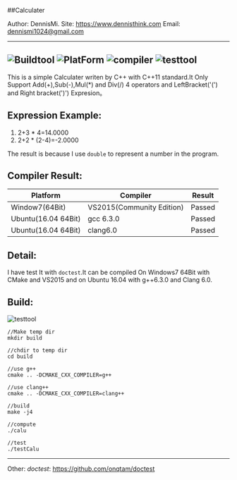 ##Calculater

Author: DennisMi. 
Site: https://www.dennisthink.com 
Email: dennismi1024@gmail.com

---
![Buildtool](https://img.shields.io/badge/buildtool-CMake-green.svg) ![PlatForm](https://img.shields.io/badge/platform-Windows%20%20Linux-brightgreen.svg) ![compiler](https://img.shields.io/badge/compiler-gcc_clang_VS-brightgreen.svg) ![testtool](https://img.shields.io/badge/test-doctest-brightgreen.svg)
---
This is a simple Calculater writen by C++ with C++11 standard.It Only Support Add(+),Sub(-),Mul(*) and Div(/) 4 operators and LeftBracket('(') and Right bracket(')') Expresion。


Expression Example:
---
1. 2+3 * 4=14.0000
2. 2+2 * (2-4)=-2.0000


The result is because I use `double` to represent a number in the program.

Compiler Result:
----
|Platform|Compiler|Result|
|--------|--------|------|
|Window7(64Bit)|VS2015(Community Edition)|Passed|
|Ubuntu(16.04  64Bit)|gcc 6.3.0 |Passed|
|Ubuntu(16.04  64Bit)|clang6.0 |Passed|

Detail:
---
I have test It with `doctest`.It can be compiled On Windows7 64Bit with CMake and VS2015 and on Ubuntu 16.04 with g++6.3.0 and Clang 6.0.

Build:
-----
![testtool](https://img.shields.io/badge/Linux-g++_clang++-brightgreen.svg)


```
//Make temp dir
mkdir build

//chdir to temp dir
cd build

//use g++
cmake .. -DCMAKE_CXX_COMPILER=g++

//use clang++
cmake .. -DCMAKE_CXX_COMPILER=clang++

//build
make -j4 

//compute
./calu

//test
./testCalu
```
---
Other:
*doctest*: https://github.com/onqtam/doctest

